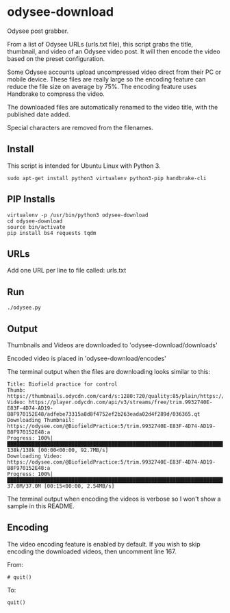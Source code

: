 # odysee-download
Odysee post grabber.

From a list of Odysee URLs (urls.txt file), this script grabs the title, thumbnail, and video of an Odysee video post. It will then encode the video based on the preset configuration. 

Some Odysee accounts upload uncompressed video direct from their PC or mobile device. These files are really large so the encoding feature can reduce the file size on average by 75%. The encoding feature uses Handbrake to compress the video.

The downloaded files are automatically renamed to the video title, with the published date added. 

Special characters are removed from the filenames.

## Install

This script is intended for Ubuntu Linux with Python 3.

```code
sudo apt-get install python3 virtualenv python3-pip handbrake-cli
```

## PIP Installs

```code
virtualenv -p /usr/bin/python3 odysee-download
cd odysee-download
source bin/activate
pip install bs4 requests tqdm
```

## URLs

Add one URL per line to file called: urls.txt

## Run

```code
./odysee.py
```

## Output

Thumbnails and Videos are downloaded to 'odysee-download/downloads'

Encoded video is placed in 'odysee-download/encodes'

The terminal output when the files are downloading looks similar to this:

```code
Title: Biofield practice for control
Thumb: https://thumbnails.odycdn.com/card/s:1280:720/quality:85/plain/https://thumbs.odycdn.com/a999bf52a6d85f4c441e3cee35a2b5c5.webp
Video: https://player.odycdn.com/api/v3/streams/free/trim.9932740E-E83F-4D74-AD19-B8F970152E48/adfebe73315a8d8f4752ef2b263eada02d4f289d/036365.qt
Downloading Thumbnail: https://odysee.com/@BiofieldPractice:5/trim.9932740E-E83F-4D74-AD19-B8F970152E48:a
Progress: 100%|█████████████████████████████████████████████████████████████████████████████████████| 138k/138k [00:00<00:00, 92.7MB/s]
Downloading Video: https://odysee.com/@BiofieldPractice:5/trim.9932740E-E83F-4D74-AD19-B8F970152E48:a
Progress: 100%|███████████████████████████████████████████████████████████████████████████████████| 37.0M/37.0M [00:15<00:00, 2.54MB/s]
```

The terminal output when encoding the videos is verbose so I won't show a sample in this README.

## Encoding

The video encoding feature is enabled by default. If you wish to skip encoding the downloaded videos, then uncomment line 167.

From:

```code
# quit()
```

To:

```code
quit()
```